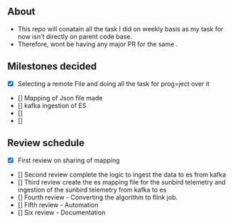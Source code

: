 ## About
<ul>
  <li> This repo will conatain all the task I did on weekly basis as my task for now isn't directly on parent code base.</li> 
  <li>Therefore, wont be having any major PR for the same . </li>
</ul>

## Milestones decided
- [x] Selecting a remote File and doing all the task for prog=ject over it 
- [] Mapping of Json file made
- [] kafka ingestion of ES
- []
- [] 

## Review schedule
- [x] First review on sharing of mapping
- [] Second review complete the logic to ingest the data to es from kafka
- [] Third review create the es mapping file for the sunbird telemetry and ingestion of the sunbird telemetry from kafka to es
- [] Fourth review -  Converting the algorithm to flink job.
- [] Fifth review - Automation
- [] Six review - Documentation
